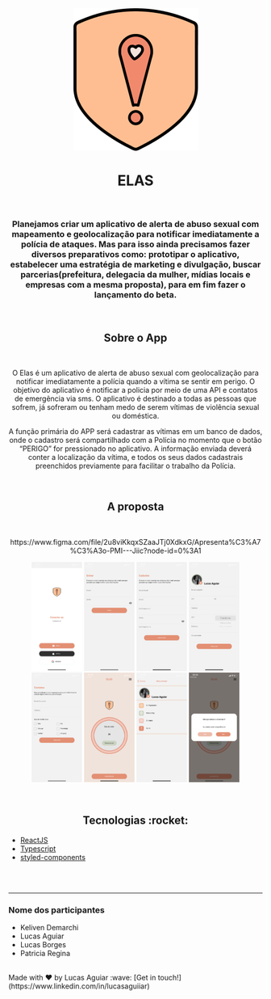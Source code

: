 <div align="center">
  <img src='src/assets/images/Logo.png' alt="Logo elements">
  <br>
  <h1>ELAS</h1>
  <br>
    <h3>
  Planejamos criar um aplicativo de alerta de abuso sexual com mapeamento e geolocalização para notificar imediatamente a polícia de ataques. Mas para isso ainda precisamos fazer diversos preparativos como: prototipar o aplicativo, estabelecer uma estratégia de marketing e divulgação, buscar parcerias(prefeitura, delegacia da mulher, mídias locais e empresas com a mesma proposta), para em fim fazer o lançamento do beta.
  </h3>
  <br>
  <h2>Sobre o App</h2>
  <br>
  <p>
    O Elas é um aplicativo de alerta de abuso sexual com geolocalização para notificar imediatamente a polícia quando a vítima se sentir em perigo. O objetivo do aplicativo é notificar a policia por meio de uma API e contatos de emergência via sms. O aplicativo é destinado a todas as pessoas que sofrem, já sofreram ou tenham medo de serem vítimas de violência sexual ou doméstica.
  </p>
  <p>
    A função primária do APP será cadastrar as vítimas em um banco de dados, onde o cadastro será compartilhado com a Polícia no momento que o botão “PERIGO” for pressionado no aplicativo. A informação enviada deverá conter a localização da vítima, e todos os seus dados cadastrais preenchidos previamente para facilitar o trabalho da Polícia.
</p>
  <br>
  <h2>A proposta</h2>
  <br>
  <p>
    https://www.figma.com/file/2u8viKkqxSZaaJTj0XdkxG/Apresenta%C3%A7%C3%A3o-PMI---Jiic?node-id=0%3A1
  </p>
  <p>
    <img src="src/assets/images/image0.png" width="100" />
    <img src="src/assets/images/image1.png" width="100" /> 
    <img src="src/assets/images/image2.png" width="100" />
    <img src="src/assets/images/image3.png" width="100" />
    <img src="src/assets/images/image4.png" width="100" />
    <img src="src/assets/images/image5.png" width="100" />
    <img src="src/assets/images/image6.png" width="100" />
    <img src="src/assets/images/image7.png" width="100" />
  </p>
  <br>


<h2>Tecnologias :rocket: </h2>
 </div>

  
- [ReactJS](https://reactjs.org/)
- [Typescript](https://www.typescriptlang.org)
- [styled-components](https://www.styled-components.com/)
  
<br>
<br>  

---
### Nome dos participantes
- Keliven Demarchi <br>
- Lucas Aguiar <br>
- Lucas Borges <br>
- Patricia Regina <br>
<br>
Made with ♥ by Lucas Aguiar :wave: [Get in touch!](https://www.linkedin.com/in/lucasaguiiar)
